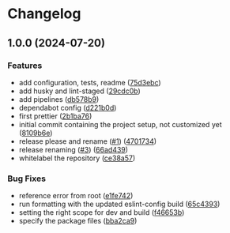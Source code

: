 # Changelog

## 1.0.0 (2024-07-20)


### Features

* add configuration, tests, readme ([75d3ebc](https://github.com/rogiervanstraten/eslint-config-organization/commit/75d3ebc510745fd961fa773d53fafc79c4296bb5))
* add husky and lint-staged ([29cdc0b](https://github.com/rogiervanstraten/eslint-config-organization/commit/29cdc0b3f117f67b19f2a20af4da5484b6cfc78c))
* add pipelines ([db578b9](https://github.com/rogiervanstraten/eslint-config-organization/commit/db578b96414eec3f24a55c877f88d6b1b3a90511))
* dependabot config ([d221b0d](https://github.com/rogiervanstraten/eslint-config-organization/commit/d221b0d621396313d476e3d14621bd68d2283717))
* first prettier ([2b1ba76](https://github.com/rogiervanstraten/eslint-config-organization/commit/2b1ba76884c130dbd32d108354d3fec9ae247504))
* initial commit containing the project setup, not customized yet ([8109b6e](https://github.com/rogiervanstraten/eslint-config-organization/commit/8109b6eddabb9bacc12e93c8b90a0e3f14b29a60))
* release please and rename ([#1](https://github.com/rogiervanstraten/eslint-config-organization/issues/1)) ([4701734](https://github.com/rogiervanstraten/eslint-config-organization/commit/4701734016b75d6b3ac8d2d9c50bd8c22ed81909))
* release renaming ([#3](https://github.com/rogiervanstraten/eslint-config-organization/issues/3)) ([66ad439](https://github.com/rogiervanstraten/eslint-config-organization/commit/66ad439407cc47b53f250bb8c13cb8ee8ad77e97))
* whitelabel the repository ([ce38a57](https://github.com/rogiervanstraten/eslint-config-organization/commit/ce38a574c219105e7c5f0051861a8ab3c5e5c4c1))


### Bug Fixes

* reference error from root ([e1fe742](https://github.com/rogiervanstraten/eslint-config-organization/commit/e1fe742fa988d01cf29124c7ffd537389207855e))
* run formatting with the updated eslint-config build ([65c4393](https://github.com/rogiervanstraten/eslint-config-organization/commit/65c43934c8298c4f5c595e4f2f4937c8c9b02c6c))
* setting the right scope for dev and build ([f46653b](https://github.com/rogiervanstraten/eslint-config-organization/commit/f46653bf869c8ba0d9c15147573ef8218020dee4))
* specify the package files ([bba2ca9](https://github.com/rogiervanstraten/eslint-config-organization/commit/bba2ca9d0da1ac66cb3c5691632bfd641db7872d))
